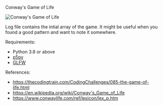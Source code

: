 Conway's Game of Life

![Conway's Game of Life](https://i.imgur.com/5QXtg8e.gif)

Log file contains the intial array of the game. It might be useful when you found a good pattern and want to note it somewhere. 

Requirements:
- Python 3.8 or above
- [p5py](https://github.com/p5py/p5)
- [GLFW](https://www.glfw.org/)

References:
- https://thecodingtrain.com/CodingChallenges/085-the-game-of-life.html
- https://en.wikipedia.org/wiki/Conway's_Game_of_Life
- https://www.conwaylife.com/ref/lexicon/lex_p.htm